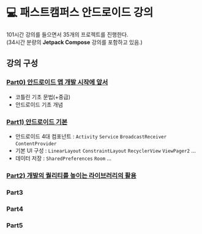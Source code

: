 # 💻 패스트캠퍼스 안드로이드 강의
101시간 강의를 들으면서 35개의 프로젝트를 진행한다.  
(34시간 분량의 **Jetpack Compose** 강의를 포함하고 있음.)
## 강의 구성
### [Part0) 안드로이드 앱 개발 시작에 앞서](https://github.com/sjunh812/fastcampus-android-bootcamp/tree/master/part0)
- 코틀린 기초 문법(+중급)
- 안드로이드 기초 개념
### [Part1) 안드로이드 기본](https://github.com/sjunh812/fastcampus-android-bootcamp/tree/master/part1) 
- 안드로이드 4대 컴포넌트 : `Activity` `Service` `BroadcastReceiver` `ContentProvider`
- 기본 UI 구성 : `LinearLayout` `ConstraintLayout` `RecyclerView` `ViewPager2` ...
- 데이터 저장 : `SharedPreferences` `Room` ...
### [Part2) 개발의 퀄리티를 높이는 라이브러리의 활용](https://github.com/sjunh812/fastcampus-android-bootcamp/tree/master/part2)
### Part3
### Part4
### Part5

